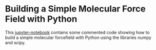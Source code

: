# Building a Simple Molecular Force Field with Python

This [jupyter-notebook](https://colab.research.google.com/drive/1nxv8pMykWkkahoVp3kKmO7IBPPtziUsD) contains some commented code showing  how to build a simple molecular forcefield with Python using the libraries numpy and scipy.

